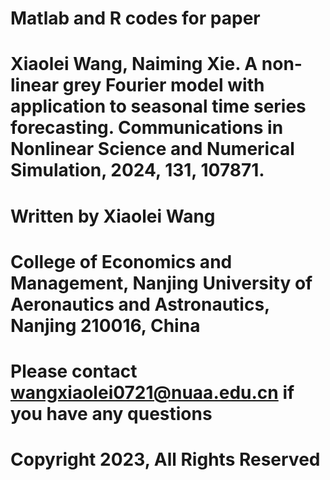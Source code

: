 # Matlab and R codes for paper
# Xiaolei Wang, Naiming Xie. A non-linear grey Fourier model with application to seasonal time series forecasting. Communications in Nonlinear Science and Numerical Simulation, 2024, 131, 107871.
# Written by Xiaolei Wang
# College of Economics and Management, Nanjing University of Aeronautics and Astronautics, Nanjing 210016, China
# Please contact wangxiaolei0721@nuaa.edu.cn if you have any questions
# Copyright 2023, All Rights Reserved
